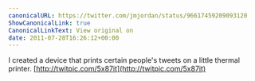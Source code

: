 ```yaml
---
canonicalURL: https://twitter.com/jmjordan/status/96617459209093120
ShowCanonicalLink: true
CanonicalLinkText: View original on
date: 2011-07-28T16:26:12+00:00
---
```

I created a device that prints certain people's tweets on a little thermal printer. [http://twitpic.com/5x87it](http://twitpic.com/5x87it)
